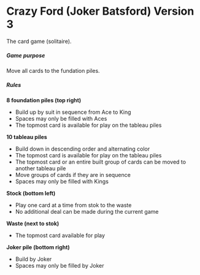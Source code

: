 # Crazy Ford (Joker Batsford) Version 3
The card game (solitaire).

<h5>Game purpose</h5>
Move all cards to the fundation piles.

<h5>Rules</h5>
<b>8 foundation piles (top right)</b>
<ul type="disc">
  <li>Build up by suit in sequence from Ace to King</li>
  <li>Spaces may only be filled with Aces</li>
  <li>The topmost card is available for play on the tableau piles</li>
</ul> 

<b>10 tableau piles</b>
<ul type="disc">
  <li>Build down in descending order and alternating color</li>
  <li>The topmost card is available for play on the tableau piles</li>
  <li>The topmost card or an entire built group of cards can be moved to another tableau pile</li>
  <li>Move groups of cards if they are in sequence</li>
  <li>Spaces may only be filled with Kings</li>
</ul>

<b>Stock (bottom left)</b>
<ul type="disc">
  <li>Play one card at a time from stok to the waste</li>
  <li>No additional deal can be made during the current game</li>
</ul>

<b>Waste (next to stok)</b>
<ul type="disc">
  <li>The topmost card available for play</li>
</ul>

<b>Joker pile (bottom right)</b>
<ul type="disc">
  <li>Build by Joker</li>
  <li>Spaces may only be filled by Joker</li>
</ul>

